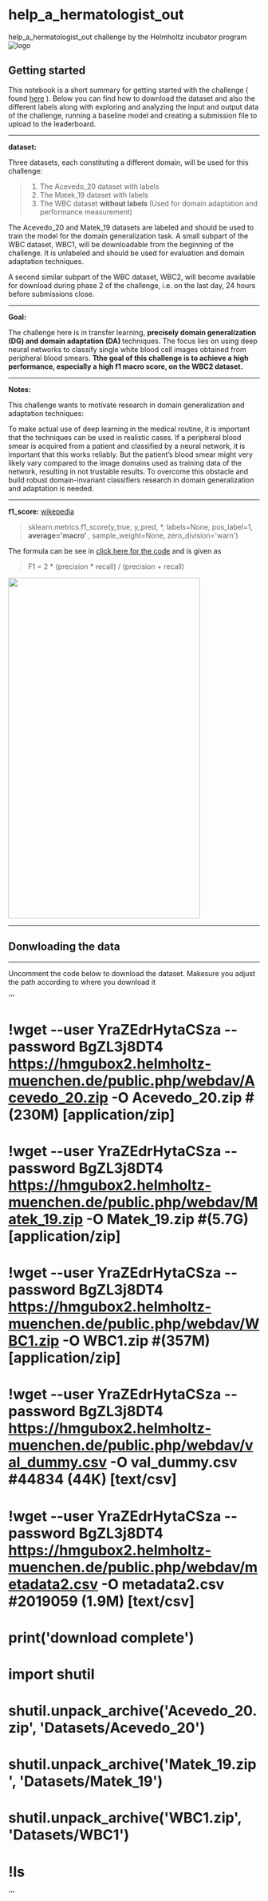 # help_a_hermatologist_out
help_a_hermatologist_out challenge by the Helmholtz incubator program
![logo](https://github.com/christinab12/Data-challenge-logo/blob/main/logo.jpg?raw=true)

## Getting started


This notebook is a short summary for getting started with the challenge ( found [here](https://helmholtz-data-challenges.de/web/challenges/challenge-page/93/overview)  ). Below you can find how to download the dataset and also the different labels along with exploring and analyzing the input and output data of the challenge, running a baseline model and creating a submission file to upload to the leaderboard.

***

<b>dataset:</b>

Three datasets, each constituting a different domain, will be used for this challenge:
> 1. The Acevedo_20 dataset with labels
> 2. The Matek_19 dataset with labels
> 3. The WBC dataset <b> without labels </b> (Used for domain adaptation and performance measurement)

The Acevedo_20 and Matek_19 datasets are labeled and should be used to train the model for the domain generalization task.
A small subpart of the WBC dataset, WBC1, will be downloadable from the beginning of the challenge. It is unlabeled and should be used for evaluation and domain adaptation techniques.

A second similar subpart of the WBC dataset, WBC2, will become available for download during phase 2 of the challenge, i.e. on the last day, 24 hours before submissions close.

***
<b>Goal: </b> 

The challenge here is in transfer learning, <b> precisely domain generalization (DG) and domain adaptation (DA) </b> techniques. The focus lies on using deep neural networks to classify single white blood cell images obtained from peripheral blood smears.
<b> Tthe goal of this challenge is to achieve a high performance, especially a high f1 macro score, on the WBC2 dataset. </b>

***
<b>Notes: </b>

This challenge wants to motivate research in domain generalization and adaptation techniques:

To make actual use of deep learning in the medical routine, it is important that the techniques can be used in realistic cases. If a peripheral blood smear is acquired from a patient and classified by a neural network, it is important that this works reliably. But the patient’s blood smear might very likely vary compared to the image domains used as training data of the network, resulting in not trustable results. To overcome this obstacle and build robust domain-invariant classifiers research in domain generalization and adaptation is needed.

***
<b>f1_score: </b>
[wikepedia](https://en.wikipedia.org/wiki/F-score)

> sklearn.metrics.f1_score(y_true, y_pred, *, labels=None, pos_label=1,<b> average='macro' </b>, sample_weight=None, zero_division='warn')

The formula can be see in [click here for the code](https://github.com/scikit-learn/scikit-learn/blob/36958fb24/sklearn/metrics/_classification.py#L1001) and is given as

> <g> F1 = 2 * (precision * recall) / (precision + recall) </g>

<img src="figures/f1_score.PNG" width="384" height="681">

***
## Donwloading the data
***
 Uncomment the code below to download the dataset. Makesure you adjust the path according to where you download it
 
 '''
 # !wget --user YraZEdrHytaCSza --password BgZL3j8DT4 https://hmgubox2.helmholtz-muenchen.de/public.php/webdav/Acevedo_20.zip -O Acevedo_20.zip #(230M) [application/zip]
# !wget --user YraZEdrHytaCSza --password BgZL3j8DT4 https://hmgubox2.helmholtz-muenchen.de/public.php/webdav/Matek_19.zip -O Matek_19.zip #(5.7G) [application/zip]
# !wget --user YraZEdrHytaCSza --password BgZL3j8DT4 https://hmgubox2.helmholtz-muenchen.de/public.php/webdav/WBC1.zip -O WBC1.zip #(357M) [application/zip]
# !wget --user YraZEdrHytaCSza --password BgZL3j8DT4 https://hmgubox2.helmholtz-muenchen.de/public.php/webdav/val_dummy.csv -O val_dummy.csv #44834 (44K) [text/csv]
# !wget --user YraZEdrHytaCSza --password BgZL3j8DT4 https://hmgubox2.helmholtz-muenchen.de/public.php/webdav/metadata2.csv -O metadata2.csv #2019059 (1.9M) [text/csv]
# print('download complete') 

# import shutil

# shutil.unpack_archive('Acevedo_20.zip', 'Datasets/Acevedo_20')
# shutil.unpack_archive('Matek_19.zip', 'Datasets/Matek_19')
# shutil.unpack_archive('WBC1.zip', 'Datasets/WBC1')
# !ls
'''
